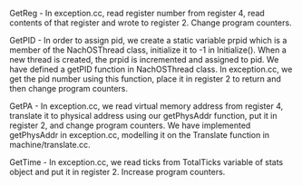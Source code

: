 GetReg - In exception.cc, read register number from register 4, read contents of that register and wrote to register 2. Change program counters.

GetPID - In order to assign pid, we create a static variable prpid which is a member of the NachOSThread class, initialize it to -1 in Initialize(). When a new thread is created, the prpid is incremented and assigned to pid. We have defined a getPID function in NachOSThread class. In exception.cc, we get the pid number using this function, place it in register 2 to return and then change program counters.

GetPA - In exception.cc, we read virtual memory address from register 4, translate it to physical address using our getPhysAddr function, put it in register 2, and change program counters. We have implemented getPhysAddr in exception.cc, modelling it on the Translate function in machine/translate.cc. 

GetTime - In exception.cc, we read ticks from TotalTicks variable of stats object and put it in register 2. Increase program counters.
